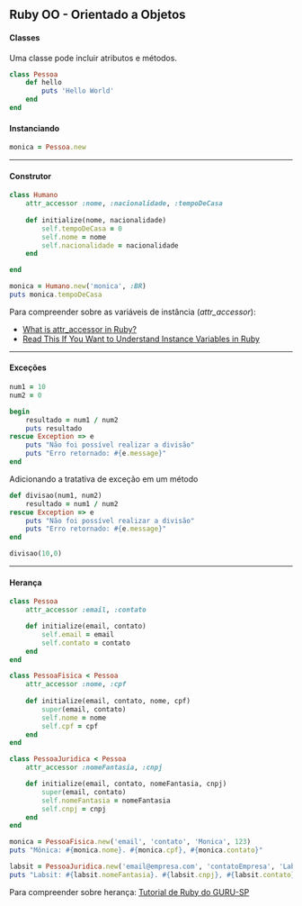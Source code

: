 ## Ruby OO - Orientado a Objetos

#### Classes
Uma classe pode incluir atributos e métodos.

```ruby
class Pessoa
    def hello
        puts 'Hello World'
    end
end
```

#### Instanciando

```ruby
monica = Pessoa.new
```


---
#### Construtor

```ruby
class Humano
    attr_accessor :nome, :nacionalidade, :tempoDeCasa
    
    def initialize(nome, nacionalidade)
        self.tempoDeCasa = 0
        self.nome = nome
        self.nacionalidade = nacionalidade
    end

end

monica = Humano.new('monica', :BR)
puts monica.tempoDeCasa
```
Para compreender sobre as variáveis de instância (_attr_accessor_):
- [What is attr_accessor in Ruby?](https://www.rubyguides.com/2018/11/attr_accessor/)
- [Read This If You Want to Understand Instance Variables in Ruby](https://www.rubyguides.com/2019/07/ruby-instance-variables/)

---

#### Exceções

```ruby
num1 = 10
num2 = 0

begin
    resultado = num1 / num2
    puts resultado
rescue Exception => e
    puts "Não foi possível realizar a divisão"
    puts "Erro retornado: #{e.message}"
end
```

Adicionando a tratativa de exceção em um método
```ruby
def divisao(num1, num2)
    resultado = num1 / num2
rescue Exception => e
    puts "Não foi possível realizar a divisão"
    puts "Erro retornado: #{e.message}"
end

divisao(10,0)
```

---

#### Herança
```ruby
class Pessoa
    attr_accessor :email, :contato

    def initialize(email, contato)
        self.email = email
        self.contato = contato
    end
end

class PessoaFisica < Pessoa
    attr_accessor :nome, :cpf
    
    def initialize(email, contato, nome, cpf)
        super(email, contato)
        self.nome = nome
        self.cpf = cpf
    end
end

class PessoaJuridica < Pessoa
    attr_accessor :nomeFantasia, :cnpj

    def initialize(email, contato, nomeFantasia, cnpj)
        super(email, contato)
        self.nomeFantasia = nomeFantasia
        self.cnpj = cnpj
    end
end

monica = PessoaFisica.new('email', 'contato', 'Monica', 123)
puts "Mônica: #{monica.nome}. #{monica.cpf}, #{monica.contato}"

labsit = PessoaJuridica.new('email@empresa.com', 'contatoEmpresa', 'Labsit', 123123123)
puts "Labsit: #{labsit.nomeFantasia}. #{labsit.cnpj}, #{labsit.contato}"
```
Para compreender sobre herança: [Tutorial de Ruby do GURU-SP](https://guru-sp.github.io/tutorial_ruby/heranca.html)